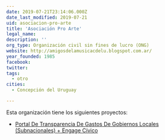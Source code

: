 ```yaml
---
date: 2019-07-21T23:14:06.000Z
date_last_modified: 2019-07-21
uid: asociacion-pro-arte
title: 'Asociación Pro Arte'
legal_name: 
description: ''
org_type: Organización civil sin fines de lucro (ONG)
website: http://amigosdelamusicacdelu.blogspot.com.ar/
year_founded: 1985
facebook: 
twitter: 
tags:
  - otro
cities: 
  - Concepción del Uruguay

---
```


Esta organización tiene los siguientes proyectos:

- [Portal De Transparencia De Gastos De Gobiernos Locales (Subnacionales) + Engage Cívico](/proyectos/portal-de-transparencia-de-gastos-de-gobiernos-locales-subnacionales-engage-civico)
